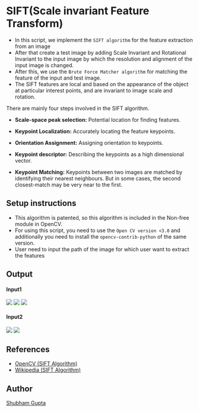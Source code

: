 # SIFT(Scale invariant Feature Transform)

- In this script, we implement the `SIFT algorithm` for the feature extraction from an image
- After that create a test image by adding Scale Invariant and Rotational Invariant to the input image by which the resolution and alignment of the input image is changed.
- After this, we use the `Brute Force Matcher algorithm` for matching the feature of the input and test image.
- The SIFT features are local and based on the appearance of the object at particular interest points, and are invariant to image scale and rotation.

There are mainly four steps involved in the SIFT algorithm.

- **Scale-space peak selection:** Potential location for finding features.

- **Keypoint Localization:** Accurately locating the feature keypoints.

- **Orientation Assignment:** Assigning orientation to keypoints.

- **Keypoint descriptor:** Describing the keypoints as a high dimensional vector.

- **Keypoint Matching:** Keypoints between two images are matched by identifying their nearest neighbours. But in some cases, the second closest-match may be very near to the first.

## Setup instructions

- This algorithm is patented, so this algorithm is included in the Non-free module in OpenCV.
- For using this script, you need to use the `Open CV version <3.0` and additionally you need to install the `opencv-contrib-python` of the same version.
- User need to input the path of the image for which user want to extract the features

## Output

#### Input1
![](https://i.ibb.co/5XQT3Qb/Input-Image.png) ![](https://i.ibb.co/6g3cWkk/Output-image.png)
![](https://i.ibb.co/kMFG4gX/Output-SIFT.png)

#### Input2
![](https://i.ibb.co/whqTTDw/Input2-SIFT.png)
![](https://i.ibb.co/DtZPKBv/Output2-SIFT.png)

## References
- [OpenCV (SIFT Algorithm)](https://docs.opencv.org/master/da/df5/tutorial_py_sift_intro.html)
- [Wikipedia (SIFT Algorithm)](https://en.wikipedia.org/wiki/Scale-invariant_feature_transform)
## Author

[Shubham Gupta](https://github.com/ShubhamGupta577)
